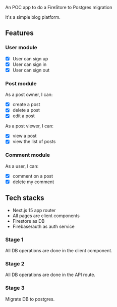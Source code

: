 An POC app to do a FireStore to Postgres migration

It's a simple blog platform.

## Features

### User module

- [x] User can sign up
- [x] User can sign in
- [x] User can sign out

### Post module

As a post owner, I can:
- [x] create a post
- [x] delete a post 
- [x] edit a post

As a post viewer, I can:
- [x] view a post
- [x] view the list of posts

### Comment module

As a user, I can:

- [x] comment on a post
- [x] delete my comment

## Tech stacks

- Next.js 15 app router
- All pages are client components
- Firestore as DB
- Firebase/auth as auth service


### Stage 1

All DB operations are done in the client component.


### Stage 2

All DB operations are done in the API route.


### Stage 3

Migrate DB to postgres.
